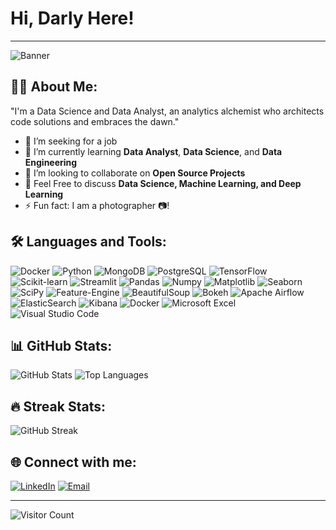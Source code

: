 <h1 align="left">Hi, Darly Here!</h1>

---

<img src="https://github.com/DarlyP/README.md/blob/main/snapedit_1715371703612.jpeg" alt="Banner">

<h2 align="left">👨‍💻 About Me:</h2>

<p>"I'm a Data Science and Data Analyst, an analytics alchemist who architects code solutions and embraces the dawn."</p>

<ul>
    <li>🔭 I’m seeking for a job</li>
    <li>🌱 I’m currently learning <b>Data Analyst</b>, <b>Data Science</b>, and <b>Data Engineering</b></li>
    <li>👯 I’m looking to collaborate on <b>Open Source Projects</b></li>
    <li>💬 Feel Free to discuss <b>Data Science, Machine Learning, and Deep Learning</b></li>
    <li>⚡ Fun fact: I am a photographer 📷!</li>
</ul>

<h2 align="left">🛠 Languages and Tools:</h2>

<p align="left">
<img src="https://img.shields.io/badge/Docker-2496ED?style=for-the-badge&logo=docker&logoColor=white" alt="Docker" />
<img src="https://img.shields.io/badge/Python-3776AB?style=for-the-badge&logo=python&logoColor=white" alt="Python" />
<img src="https://img.shields.io/badge/MongoDB-4EA94B?style=for-the-badge&logo=mongodb&logoColor=white" alt="MongoDB" />
<img src="https://img.shields.io/badge/PostgreSQL-336791?style=for-the-badge&logo=postgresql&logoColor=white" alt="PostgreSQL" />
<img src="https://img.shields.io/badge/TensorFlow-FF6F00?style=for-the-badge&logo=tensorflow&logoColor=white" alt="TensorFlow" />
<img src="https://img.shields.io/badge/Scikit%20learn-F7931E?style=for-the-badge&logo=scikit-learn&logoColor=white" alt="Scikit-learn" />
<img src="https://img.shields.io/badge/Streamlit-FF4B4B?style=for-the-badge&logo=streamlit&logoColor=white" alt="Streamlit" />
<img src="https://img.shields.io/badge/Pandas-150458?style=for-the-badge&logo=pandas&logoColor=white" alt="Pandas" />
<img src="https://img.shields.io/badge/Numpy-013243?style=for-the-badge&logo=numpy&logoColor=white" alt="Numpy" />
<img src="https://img.shields.io/badge/Matplotlib-3776AB?style=for-the-badge&logo=matplotlib&logoColor=white" alt="Matplotlib" />
<img src="https://img.shields.io/badge/Seaborn-388E3C?style=for-the-badge&logo=seaborn&logoColor=white" alt="Seaborn" />
<img src="https://img.shields.io/badge/SciPy-8CAAE6?style=for-the-badge&logo=scipy&logoColor=white" alt="SciPy" />
<img src="https://img.shields.io/badge/Feature%20Engine-8303FF?style=for-the-badge&logo=feature-engine&logoColor=white" alt="Feature-Engine" />
<img src="https://img.shields.io/badge/BeautifulSoup-430098?style=for-the-badge&logo=beautifulsoup&logoColor=white" alt="BeautifulSoup" />
<img src="https://img.shields.io/badge/Bokeh-E1477E?style=for-the-badge&logo=bokeh&logoColor=white" alt="Bokeh" />
<img src="https://img.shields.io/badge/Apache%20Airflow-017CEE?style=for-the-badge&logo=apache-airflow&logoColor=white" alt="Apache Airflow" />
<img src="https://img.shields.io/badge/ElasticSearch-005571?style=for-the-badge&logo=elasticsearch&logoColor=white" alt="ElasticSearch" />
<img src="https://img.shields.io/badge/Kibana-005571?style=for-the-badge&logo=kibana&logoColor=white" alt="Kibana" />
<img src="https://img.shields.io/badge/Docker-2496ED?style=for-the-badge&logo=docker&logoColor=white" alt="Docker" />
<img src="https://img.shields.io/badge/Microsoft%20Excel-217346?style=for-the-badge&logo=microsoft-excel&logoColor=white" alt="Microsoft Excel" />
<img src="https://img.shields.io/badge/Visual%20Studio%20Code-007ACC?style=for-the-badge&logo=visual-studio-code&logoColor=white" alt="Visual Studio Code" />

</p>

<h2 align="left">📊 GitHub Stats:</h2>

<p align="left">
    <img src="https://github-readme-stats.vercel.app/api?username=DarlyP&show_icons=true&theme=radical&rank_icon=github" alt="GitHub Stats" />
    <img src="https://github-readme-stats.vercel.app/api/top-langs/?username=DarlyP&layout=compact&theme=radical" alt="Top Languages" />
</p>

<h2 align="left">🔥 Streak Stats:</h2>

<p align="left">
    <img src="https://github-readme-streak-stats.herokuapp.com/?user=DarlyP&theme=radical" alt="GitHub Streak" />
</p>

<h2 align="left">🌐 Connect with me:</h2>

<p align="left">
    <a href="https://linkedin.com/in/darlyp"><img src="https://img.shields.io/badge/LinkedIn-0077B5?style=for-the-badge&logo=linkedin&logoColor=white" alt="LinkedIn" /></a>
    <a href="mailto:darlyp9991@gmail.com"><img src="https://img.shields.io/badge/Email-D14836?style=for-the-badge&logo=gmail&logoColor=white" alt="Email" /></a>
</p>

---

<img src="https://komarev.com/ghpvc/?username=DarlyP&style=flat-square&color=blue" alt="Visitor Count">
